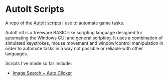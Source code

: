 # AutoIt Scripts

A repo of the [AutoIt](https://www.autoitscript.com/site/) scripts I use to automate game tasks. 

AutoIt v3 is a freeware BASIC-like scripting language designed for automating the Windows GUI and general scripting. It uses a combination of simulated keystrokes, mouse movement and window/control manipulation in order to automate tasks in a way not possible or reliable with other languages.

Scripts I've made so far include:

- [Image Search + Auto Clicker](https://github.com/stefanman125/AutoIt-Scripts/tree/master/Image%20Search%20%2B%20Auto%20Clicker)
